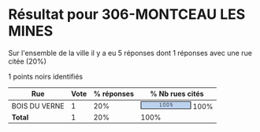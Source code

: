 # Résultat pour 306-MONTCEAU LES MINES

Sur l'ensemble de la ville il y a eu 5 réponses dont 1 réponses avec une rue citée (20%)

1 points noirs identifiés

| Rue | Vote | % réponses | % Nb rues cités|
|-----|------|------------|----------------|
| BOIS DU VERNE | 1 | 20% | <img src="../../img/bar_100.gif" />&nbsp;100%|
| **Total** | 1 | 20% | 100%|

